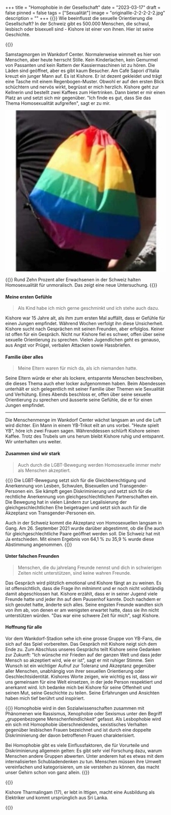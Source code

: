 +++
title = "Homophobie in der Gesellschaft"
date = "2023-03-17"
draft = false
pinned = false
tags = ["Sexualität"]
image = "originallle-2-2-2-2-2.jpg"
description = ""
+++
{{<lead>}} Wie beeinflusst die sexuelle Orientierung die Gesellschaft? In der Schweiz gibt es 500.000 Menschen, die schwul, lesbisch oder bisexuell sind - Kishore ist einer von ihnen. Hier ist seine Geschichte. 

{{</lead>}}

Samstagmorgen im Wankdorf Center. Normalerweise wimmelt es hier von Menschen, aber heute herrscht Stille. Kein Kinderlachen, kein Gemurmel von Passanten und kein Rattern der Kassiermaschinen ist zu hören. Die Läden sind geöffnet, aber es gibt kaum Besucher. Am Café Sapori d'Italia kreuzt ein junger Mann auf. Es ist Kishore. Er ist dezent gekleidet und trägt eine Tasche mit einem Regenbogen-Muster. Obwohl er auf den ersten Blick schüchtern und nervös wirkt, begrüsst er mich herzlich. Kishore geht zur Kellnerin und bestellt zwei Kaffees zum Hiertrinken. Dann bietet er mir einen Platz an und setzt sich mir gegenüber. "Ich finde es gut, dass Sie das Thema Homosexualität aufgreifen", sagt er zu mir.

![Tasche von Kishore mit Regenbogen-Muster](originallle-2-2-2-2-2.jpg)

{{<box>}} Rund Zehn Prozent aller Erwachsenen in der Schweiz halten Homosexualität für unmoralisch. Das zeigt eine neue Untersuchung.                                                                                                                            {{</box>}}

#### **Meine ersten Gefühle**

> Als Kind habe ich mich gerne geschminkt und ich stehe auch dazu.

Kishore war 15 Jahre alt, als ihm zum ersten Mal auffällt, dass er Gefühle für einen Jungen empfindet. Während Wochen verfolgt ihn diese Unsicherheit. Kishore sucht nach Gesprächen mit seinen Freunden, aber erfolglos. Keiner ist offen für ein Gespräch. Nicht nur Kishore fiel es schwer, offen über seine sexuelle Orientierung zu sprechen. Vielen Jugendlichen geht es genauso, aus Angst vor Prügel, verbalen Attacken sowie Hassbriefen.

#### **Familie über alles**

> Meine Eltern waren für mich da, als ich niemanden hatte.

Seine Eltern würde er eher als lockere, entspannte Menschen beschreiben, die dieses Thema auch eher locker aufgenommen haben. Beim Abendessen unterhält er sich gelegentlich mit seiner Familie über Themen wie Sexualität und Verhütung. Eines Abends beschloss er, offen über seine sexuelle Orientierung zu sprechen und äusserte seine Gefühle, die er für einen Jungen empfindet.

<hr>

Die Menschenmenge im Wankdorf Center wächst langsam an und die Luft wird dichter. Ein Mann in einem YB-Trikot eilt an uns vorbei. "Heute spielt YB", höre ich zwei Frauen sagen. Währenddessen schlürft Kishore seinen Kaffee. Trotz des Trubels um uns herum bleibt Kishore ruhig und entspannt. Wir unterhalten uns weiter.

#### **Zusammen sind wir stark**

> Auch durch die LGBT-Bewegung werden Homosexuelle immer mehr als Menschen akzeptiert.

{{<box>}} Die LGBT-Bewegung setzt sich für die Gleichberechtigung und Anerkennung von Lesben, Schwulen, Bisexuellen und Transgender-Personen ein. Sie kämpft gegen Diskriminierung und setzt sich für die rechtliche Anerkennung von gleichgeschlechtlichen Partnerschaften ein. Die Bewegung hat in vielen Ländern zur Legalisierung der gleichgeschlechtlichen Ehe beigetragen und setzt sich auch für die Akzeptanz von Transgender-Personen ein.

Auch in der Schweiz kommt die Akzeptanz von Homosexuellen langsam in Gang. Am 26. September 2021 wurde darüber abgestimmt, ob die Ehe auch für gleichgeschlechtliche Paare geöffnet werden soll. Die Schweiz hat mit Ja entschieden. Mit einem Ergebnis von 64,1 % zu 35,9 % wurde diese Abstimmung angenommen.                                                                                                                                                          {{</box>}}

#### **Unter falschen Freunden**

> Menschen, die du jahrelang Freunde nennst und dich in schwierigen Zeiten nicht unterstützen, sind keine wahren Freunde.

Das Gespräch wird plötzlich emotional und Kishore fängt an zu weinen. Es ist offensichtlich, dass die Frage ihn mitnimmt und er noch nicht vollständig damit abgeschlossen hat. Kishore erzählt, dass er in seiner Jugend viele Freunde hatte und jeder ihn auf dem Pausenhof kannte. Doch nachdem er sich geoutet hatte, änderte sich alles. Seine engsten Freunde wandten sich von ihm ab, von denen er am wenigsten erwartet hatte, dass sie ihn nicht unterstützen würden. "Das war eine schwere Zeit für mich", sagt Kishore.

#### **Hoffnung für alle**

Vor dem Wankdorf-Stadion sehe ich eine grosse Gruppe von YB-Fans, die sich auf das Spiel vorbereiten. Das Gespräch mit Kishore neigt sich dem Ende zu. Zum Abschluss unseres Gesprächs teilt Kishore seine Gedanken zur Zukunft: "Ich wünsche mir Frieden auf der ganzen Welt und dass jeder Mensch so akzeptiert wird, wie er ist", sagt er mit ruhiger Stimme. Sein Wunsch ist ein wichtiger Aufruf zur Toleranz und Akzeptanz gegenüber aller Menschen, unabhängig von ihrer sexuellen Orientierung oder Geschlechtsidentität. Kishores Worte zeigen, wie wichtig es ist, dass wir uns gemeinsam für eine Welt einsetzen, in der jede Person respektiert und anerkannt wird. Ich bedanke mich bei Kishore für seine Offenheit und seinen Mut, seine Geschichte zu teilen. Seine Erfahrungen und Ansichten haben mich tief berührt und inspiriert.

{{<box title="Weitere Informationen über Homophobie:">}} Homophobie wird in den Sozialwissenschaften zusammen mit Phänomenen wie Rassismus, Xenophobie oder Sexismus unter den Begriff „gruppenbezogene Menschenfeindlichkeit“ gefasst. Als Lesbophobie wird ein sich mit Homophobie überschneidendes, sexistisches Verhalten gegenüber lesbischen Frauen bezeichnet und ist durch eine doppelte Diskriminierung der davon betroffenen Frauen charakterisiert. 

Bei Homophobie gibt es viele Einflussfaktoren, die für Vorurteile und Diskriminierung allgemein gelten: Es gibt sehr viel Forschung dazu, warum Menschen andere Gruppen abwerten. Unter anderem hat es etwas mit dem internalisierten Schubladendenken zu tun. Menschen müssen ihre Umwelt vereinfachen und kategorisieren, um sie verstehen zu können, das macht unser Gehirn schon von ganz allein.                                               {{</box>}}

{{<box title="Weitere Informationen zur Person:">}}

Kishore Tharmalingam (17), er lebt in Ittigen, macht eine Ausbildung als Elektriker und kommt ursprünglich aus Sri Lanka.  

{{</box>}}